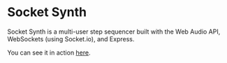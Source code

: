 # Socket Synth

Socket Synth is a multi-user step sequencer built with the Web Audio API, WebSockets (using Socket.io), and Express.

You can see it in action [here](http://socket-synth.herokuapp.com).

